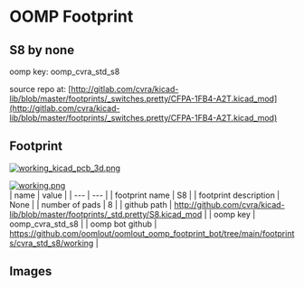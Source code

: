 # OOMP Footprint  
## S8  by none  
  
oomp key: oomp_cvra_std_s8  
  
source repo at: [http://gitlab.com/cvra/kicad-lib/blob/master/footprints/_switches.pretty/CFPA-1FB4-A2T.kicad_mod](http://gitlab.com/cvra/kicad-lib/blob/master/footprints/_switches.pretty/CFPA-1FB4-A2T.kicad_mod)  
## Footprint  
  
[![working_kicad_pcb_3d.png](working_kicad_pcb_3d_600.png)](working_kicad_pcb_3d.png)  
  
[![working.png](working_600.png)](working.png)  
| name | value | 
| --- | --- | 
| footprint name | S8 | 
| footprint description | None | 
| number of pads | 8 | 
| github path | http://github.com/cvra/kicad-lib/blob/master/footprints/_std.pretty/S8.kicad_mod | 
| oomp key | oomp_cvra_std_s8 | 
| oomp bot github | https://github.com/oomlout/oomlout_oomp_footprint_bot/tree/main/footprints/cvra_std_s8/working | 
## Images  
